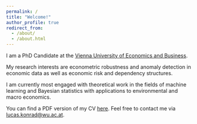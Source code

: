 ```yaml
---
permalink: /
title: "Welcome!"
author_profile: true
redirect_from: 
  - /about/
  - /about.html
---
```


I am a PhD Candidate at the [Vienna University of Economics and Business](https://www.wu.ac.at/en/).

My research interests are econometric robustness and anomaly detection in economic data as well as economic risk and dependency structures. 

I am currently most engaged with theoretical work in the fields of machine learning and Bayesian statistics with applications to environmental and macro economics.

You can find a PDF version of my CV [here](files/Curriculum_Vitae.pdf). Feel free to contact me via [lucas.konrad@wu.ac.at](mailto:lucas.konrad@wu.ac.at).
